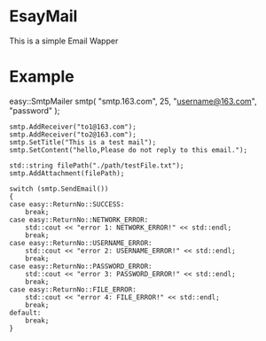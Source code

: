 # EsayMail
This is a simple Email Wapper

# Example

easy::SmtpMailer smtp(
		"smtp.163.com",
		25,
		"username@163.com",
		"password"
	);

	smtp.AddReceiver("to1@163.com");
	smtp.AddReceiver("to2@163.com");
	smtp.SetTitle("This is a test mail");
	smtp.SetContent("hello,Please do not reply to this email.");

	std::string filePath("./path/testFile.txt");
	smtp.AddAttachment(filePath);

	switch (smtp.SendEmail())
	{
	case easy::ReturnNo::SUCCESS:
		break;
	case easy::ReturnNo::NETWORK_ERROR:
		std::cout << "error 1: NETWORK_ERROR!" << std::endl;
		break;
	case easy::ReturnNo::USERNAME_ERROR:
		std::cout << "error 2: USERNAME_ERROR!" << std::endl;
		break;
	case easy::ReturnNo::PASSWORD_ERROR:
		std::cout << "error 3: PASSWORD_ERROR!" << std::endl;
		break;
	case easy::ReturnNo::FILE_ERROR:
		std::cout << "error 4: FILE_ERROR!" << std::endl;
		break;
	default:
		break;
	}
  
